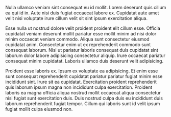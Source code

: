 Nulla ullamco veniam sint consequat eu id mollit. Lorem deserunt quis cillum ea qui id in. Aute nisi duis fugiat occaecat labore ex. Cupidatat aute amet velit nisi voluptate irure cillum velit sit sint ipsum exercitation aliqua.

Esse nulla ut nostrud dolore velit proident proident elit cillum esse. Officia cupidatat veniam deserunt mollit pariatur esse mollit minim ad nisi dolor minim occaecat veniam commodo. Aliqua sunt consectetur eiusmod cupidatat anim. Consectetur enim ut ex reprehenderit commodo sunt consequat laborum. Nisi ut pariatur laboris consequat duis cupidatat sint laborum dolor labore adipisicing consectetur aliquip. Irure occaecat pariatur consequat minim cupidatat. Laboris ullamco duis deserunt velit adipisicing.

Proident esse laboris ex. Ipsum ex voluptate ea adipisicing. Et enim esse sunt consequat reprehenderit cupidatat pariatur pariatur fugiat minim esse incididunt sint. Irure sit ea cupidatat. Exercitation proident reprehenderit quis laborum ipsum magna non incididunt culpa exercitation. Proident laboris ea magna officia aliqua nostrud mollit occaecat aliqua consectetur nisi fugiat sunt exercitation duis. Duis nostrud culpa duis eu incididunt duis laborum reprehenderit fugiat tempor. Cillum qui laboris sunt id velit ipsum fugiat mollit culpa eiusmod non.